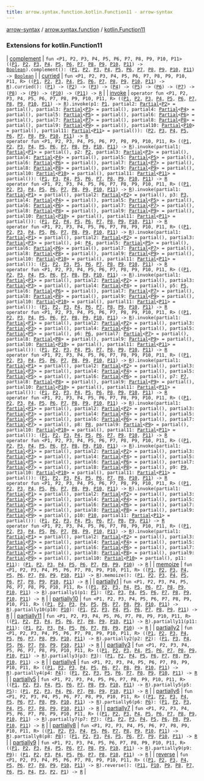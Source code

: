 ```yaml
---
title: arrow.syntax.function.kotlin.Function11 - arrow-syntax
---
```


[arrow-syntax](../../index.html) / [arrow.syntax.function](../index.html) / [kotlin.Function11](./index.html)

### Extensions for kotlin.Function11

| [complement](complement.html) | `fun <P1, P2, P3, P4, P5, P6, P7, P8, P9, P10, P11> ((`[`P1`](complement.html#P1)`, `[`P2`](complement.html#P2)`, `[`P3`](complement.html#P3)`, `[`P4`](complement.html#P4)`, `[`P5`](complement.html#P5)`, `[`P6`](complement.html#P6)`, `[`P7`](complement.html#P7)`, `[`P8`](complement.html#P8)`, `[`P9`](complement.html#P9)`, `[`P10`](complement.html#P10)`, `[`P11`](complement.html#P11)`) -> `[`Boolean`](https://kotlinlang.org/api/latest/jvm/stdlib/kotlin/-boolean/index.html)`).complement(): (`[`P1`](complement.html#P1)`, `[`P2`](complement.html#P2)`, `[`P3`](complement.html#P3)`, `[`P4`](complement.html#P4)`, `[`P5`](complement.html#P5)`, `[`P6`](complement.html#P6)`, `[`P7`](complement.html#P7)`, `[`P8`](complement.html#P8)`, `[`P9`](complement.html#P9)`, `[`P10`](complement.html#P10)`, `[`P11`](complement.html#P11)`) -> `[`Boolean`](https://kotlinlang.org/api/latest/jvm/stdlib/kotlin/-boolean/index.html) |
| [curried](curried.html) | `fun <P1, P2, P3, P4, P5, P6, P7, P8, P9, P10, P11, R> ((`[`P1`](curried.html#P1)`, `[`P2`](curried.html#P2)`, `[`P3`](curried.html#P3)`, `[`P4`](curried.html#P4)`, `[`P5`](curried.html#P5)`, `[`P6`](curried.html#P6)`, `[`P7`](curried.html#P7)`, `[`P8`](curried.html#P8)`, `[`P9`](curried.html#P9)`, `[`P10`](curried.html#P10)`, `[`P11`](curried.html#P11)`) -> `[`R`](curried.html#R)`).curried(): (`[`P1`](curried.html#P1)`) -> (`[`P2`](curried.html#P2)`) -> (`[`P3`](curried.html#P3)`) -> (`[`P4`](curried.html#P4)`) -> (`[`P5`](curried.html#P5)`) -> (`[`P6`](curried.html#P6)`) -> (`[`P7`](curried.html#P7)`) -> (`[`P8`](curried.html#P8)`) -> (`[`P9`](curried.html#P9)`) -> (`[`P10`](curried.html#P10)`) -> (`[`P11`](curried.html#P11)`) -> `[`R`](curried.html#R) |
| [invoke](invoke.html) | `operator fun <P1, P2, P3, P4, P5, P6, P7, P8, P9, P10, P11, R> ((`[`P1`](invoke.html#P1)`, `[`P2`](invoke.html#P2)`, `[`P3`](invoke.html#P3)`, `[`P4`](invoke.html#P4)`, `[`P5`](invoke.html#P5)`, `[`P6`](invoke.html#P6)`, `[`P7`](invoke.html#P7)`, `[`P8`](invoke.html#P8)`, `[`P9`](invoke.html#P9)`, `[`P10`](invoke.html#P10)`, `[`P11`](invoke.html#P11)`) -> `[`R`](invoke.html#R)`).invoke(p1: `[`P1`](invoke.html#P1)`, partial2: `[`Partial`](../-partial/index.html)`<`[`P2`](invoke.html#P2)`> = partial(), partial3: `[`Partial`](../-partial/index.html)`<`[`P3`](invoke.html#P3)`> = partial(), partial4: `[`Partial`](../-partial/index.html)`<`[`P4`](invoke.html#P4)`> = partial(), partial5: `[`Partial`](../-partial/index.html)`<`[`P5`](invoke.html#P5)`> = partial(), partial6: `[`Partial`](../-partial/index.html)`<`[`P6`](invoke.html#P6)`> = partial(), partial7: `[`Partial`](../-partial/index.html)`<`[`P7`](invoke.html#P7)`> = partial(), partial8: `[`Partial`](../-partial/index.html)`<`[`P8`](invoke.html#P8)`> = partial(), partial9: `[`Partial`](../-partial/index.html)`<`[`P9`](invoke.html#P9)`> = partial(), partial10: `[`Partial`](../-partial/index.html)`<`[`P10`](invoke.html#P10)`> = partial(), partial11: `[`Partial`](../-partial/index.html)`<`[`P11`](invoke.html#P11)`> = partial()): (`[`P2`](invoke.html#P2)`, `[`P3`](invoke.html#P3)`, `[`P4`](invoke.html#P4)`, `[`P5`](invoke.html#P5)`, `[`P6`](invoke.html#P6)`, `[`P7`](invoke.html#P7)`, `[`P8`](invoke.html#P8)`, `[`P9`](invoke.html#P9)`, `[`P10`](invoke.html#P10)`, `[`P11`](invoke.html#P11)`) -> `[`R`](invoke.html#R)<br>`operator fun <P1, P2, P3, P4, P5, P6, P7, P8, P9, P10, P11, R> ((`[`P1`](invoke.html#P1)`, `[`P2`](invoke.html#P2)`, `[`P3`](invoke.html#P3)`, `[`P4`](invoke.html#P4)`, `[`P5`](invoke.html#P5)`, `[`P6`](invoke.html#P6)`, `[`P7`](invoke.html#P7)`, `[`P8`](invoke.html#P8)`, `[`P9`](invoke.html#P9)`, `[`P10`](invoke.html#P10)`, `[`P11`](invoke.html#P11)`) -> `[`R`](invoke.html#R)`).invoke(partial1: `[`Partial`](../-partial/index.html)`<`[`P1`](invoke.html#P1)`> = partial(), p2: `[`P2`](invoke.html#P2)`, partial3: `[`Partial`](../-partial/index.html)`<`[`P3`](invoke.html#P3)`> = partial(), partial4: `[`Partial`](../-partial/index.html)`<`[`P4`](invoke.html#P4)`> = partial(), partial5: `[`Partial`](../-partial/index.html)`<`[`P5`](invoke.html#P5)`> = partial(), partial6: `[`Partial`](../-partial/index.html)`<`[`P6`](invoke.html#P6)`> = partial(), partial7: `[`Partial`](../-partial/index.html)`<`[`P7`](invoke.html#P7)`> = partial(), partial8: `[`Partial`](../-partial/index.html)`<`[`P8`](invoke.html#P8)`> = partial(), partial9: `[`Partial`](../-partial/index.html)`<`[`P9`](invoke.html#P9)`> = partial(), partial10: `[`Partial`](../-partial/index.html)`<`[`P10`](invoke.html#P10)`> = partial(), partial11: `[`Partial`](../-partial/index.html)`<`[`P11`](invoke.html#P11)`> = partial()): (`[`P1`](invoke.html#P1)`, `[`P3`](invoke.html#P3)`, `[`P4`](invoke.html#P4)`, `[`P5`](invoke.html#P5)`, `[`P6`](invoke.html#P6)`, `[`P7`](invoke.html#P7)`, `[`P8`](invoke.html#P8)`, `[`P9`](invoke.html#P9)`, `[`P10`](invoke.html#P10)`, `[`P11`](invoke.html#P11)`) -> `[`R`](invoke.html#R)<br>`operator fun <P1, P2, P3, P4, P5, P6, P7, P8, P9, P10, P11, R> ((`[`P1`](invoke.html#P1)`, `[`P2`](invoke.html#P2)`, `[`P3`](invoke.html#P3)`, `[`P4`](invoke.html#P4)`, `[`P5`](invoke.html#P5)`, `[`P6`](invoke.html#P6)`, `[`P7`](invoke.html#P7)`, `[`P8`](invoke.html#P8)`, `[`P9`](invoke.html#P9)`, `[`P10`](invoke.html#P10)`, `[`P11`](invoke.html#P11)`) -> `[`R`](invoke.html#R)`).invoke(partial1: `[`Partial`](../-partial/index.html)`<`[`P1`](invoke.html#P1)`> = partial(), partial2: `[`Partial`](../-partial/index.html)`<`[`P2`](invoke.html#P2)`> = partial(), p3: `[`P3`](invoke.html#P3)`, partial4: `[`Partial`](../-partial/index.html)`<`[`P4`](invoke.html#P4)`> = partial(), partial5: `[`Partial`](../-partial/index.html)`<`[`P5`](invoke.html#P5)`> = partial(), partial6: `[`Partial`](../-partial/index.html)`<`[`P6`](invoke.html#P6)`> = partial(), partial7: `[`Partial`](../-partial/index.html)`<`[`P7`](invoke.html#P7)`> = partial(), partial8: `[`Partial`](../-partial/index.html)`<`[`P8`](invoke.html#P8)`> = partial(), partial9: `[`Partial`](../-partial/index.html)`<`[`P9`](invoke.html#P9)`> = partial(), partial10: `[`Partial`](../-partial/index.html)`<`[`P10`](invoke.html#P10)`> = partial(), partial11: `[`Partial`](../-partial/index.html)`<`[`P11`](invoke.html#P11)`> = partial()): (`[`P1`](invoke.html#P1)`, `[`P2`](invoke.html#P2)`, `[`P4`](invoke.html#P4)`, `[`P5`](invoke.html#P5)`, `[`P6`](invoke.html#P6)`, `[`P7`](invoke.html#P7)`, `[`P8`](invoke.html#P8)`, `[`P9`](invoke.html#P9)`, `[`P10`](invoke.html#P10)`, `[`P11`](invoke.html#P11)`) -> `[`R`](invoke.html#R)<br>`operator fun <P1, P2, P3, P4, P5, P6, P7, P8, P9, P10, P11, R> ((`[`P1`](invoke.html#P1)`, `[`P2`](invoke.html#P2)`, `[`P3`](invoke.html#P3)`, `[`P4`](invoke.html#P4)`, `[`P5`](invoke.html#P5)`, `[`P6`](invoke.html#P6)`, `[`P7`](invoke.html#P7)`, `[`P8`](invoke.html#P8)`, `[`P9`](invoke.html#P9)`, `[`P10`](invoke.html#P10)`, `[`P11`](invoke.html#P11)`) -> `[`R`](invoke.html#R)`).invoke(partial1: `[`Partial`](../-partial/index.html)`<`[`P1`](invoke.html#P1)`> = partial(), partial2: `[`Partial`](../-partial/index.html)`<`[`P2`](invoke.html#P2)`> = partial(), partial3: `[`Partial`](../-partial/index.html)`<`[`P3`](invoke.html#P3)`> = partial(), p4: `[`P4`](invoke.html#P4)`, partial5: `[`Partial`](../-partial/index.html)`<`[`P5`](invoke.html#P5)`> = partial(), partial6: `[`Partial`](../-partial/index.html)`<`[`P6`](invoke.html#P6)`> = partial(), partial7: `[`Partial`](../-partial/index.html)`<`[`P7`](invoke.html#P7)`> = partial(), partial8: `[`Partial`](../-partial/index.html)`<`[`P8`](invoke.html#P8)`> = partial(), partial9: `[`Partial`](../-partial/index.html)`<`[`P9`](invoke.html#P9)`> = partial(), partial10: `[`Partial`](../-partial/index.html)`<`[`P10`](invoke.html#P10)`> = partial(), partial11: `[`Partial`](../-partial/index.html)`<`[`P11`](invoke.html#P11)`> = partial()): (`[`P1`](invoke.html#P1)`, `[`P2`](invoke.html#P2)`, `[`P3`](invoke.html#P3)`, `[`P5`](invoke.html#P5)`, `[`P6`](invoke.html#P6)`, `[`P7`](invoke.html#P7)`, `[`P8`](invoke.html#P8)`, `[`P9`](invoke.html#P9)`, `[`P10`](invoke.html#P10)`, `[`P11`](invoke.html#P11)`) -> `[`R`](invoke.html#R)<br>`operator fun <P1, P2, P3, P4, P5, P6, P7, P8, P9, P10, P11, R> ((`[`P1`](invoke.html#P1)`, `[`P2`](invoke.html#P2)`, `[`P3`](invoke.html#P3)`, `[`P4`](invoke.html#P4)`, `[`P5`](invoke.html#P5)`, `[`P6`](invoke.html#P6)`, `[`P7`](invoke.html#P7)`, `[`P8`](invoke.html#P8)`, `[`P9`](invoke.html#P9)`, `[`P10`](invoke.html#P10)`, `[`P11`](invoke.html#P11)`) -> `[`R`](invoke.html#R)`).invoke(partial1: `[`Partial`](../-partial/index.html)`<`[`P1`](invoke.html#P1)`> = partial(), partial2: `[`Partial`](../-partial/index.html)`<`[`P2`](invoke.html#P2)`> = partial(), partial3: `[`Partial`](../-partial/index.html)`<`[`P3`](invoke.html#P3)`> = partial(), partial4: `[`Partial`](../-partial/index.html)`<`[`P4`](invoke.html#P4)`> = partial(), p5: `[`P5`](invoke.html#P5)`, partial6: `[`Partial`](../-partial/index.html)`<`[`P6`](invoke.html#P6)`> = partial(), partial7: `[`Partial`](../-partial/index.html)`<`[`P7`](invoke.html#P7)`> = partial(), partial8: `[`Partial`](../-partial/index.html)`<`[`P8`](invoke.html#P8)`> = partial(), partial9: `[`Partial`](../-partial/index.html)`<`[`P9`](invoke.html#P9)`> = partial(), partial10: `[`Partial`](../-partial/index.html)`<`[`P10`](invoke.html#P10)`> = partial(), partial11: `[`Partial`](../-partial/index.html)`<`[`P11`](invoke.html#P11)`> = partial()): (`[`P1`](invoke.html#P1)`, `[`P2`](invoke.html#P2)`, `[`P3`](invoke.html#P3)`, `[`P4`](invoke.html#P4)`, `[`P6`](invoke.html#P6)`, `[`P7`](invoke.html#P7)`, `[`P8`](invoke.html#P8)`, `[`P9`](invoke.html#P9)`, `[`P10`](invoke.html#P10)`, `[`P11`](invoke.html#P11)`) -> `[`R`](invoke.html#R)<br>`operator fun <P1, P2, P3, P4, P5, P6, P7, P8, P9, P10, P11, R> ((`[`P1`](invoke.html#P1)`, `[`P2`](invoke.html#P2)`, `[`P3`](invoke.html#P3)`, `[`P4`](invoke.html#P4)`, `[`P5`](invoke.html#P5)`, `[`P6`](invoke.html#P6)`, `[`P7`](invoke.html#P7)`, `[`P8`](invoke.html#P8)`, `[`P9`](invoke.html#P9)`, `[`P10`](invoke.html#P10)`, `[`P11`](invoke.html#P11)`) -> `[`R`](invoke.html#R)`).invoke(partial1: `[`Partial`](../-partial/index.html)`<`[`P1`](invoke.html#P1)`> = partial(), partial2: `[`Partial`](../-partial/index.html)`<`[`P2`](invoke.html#P2)`> = partial(), partial3: `[`Partial`](../-partial/index.html)`<`[`P3`](invoke.html#P3)`> = partial(), partial4: `[`Partial`](../-partial/index.html)`<`[`P4`](invoke.html#P4)`> = partial(), partial5: `[`Partial`](../-partial/index.html)`<`[`P5`](invoke.html#P5)`> = partial(), p6: `[`P6`](invoke.html#P6)`, partial7: `[`Partial`](../-partial/index.html)`<`[`P7`](invoke.html#P7)`> = partial(), partial8: `[`Partial`](../-partial/index.html)`<`[`P8`](invoke.html#P8)`> = partial(), partial9: `[`Partial`](../-partial/index.html)`<`[`P9`](invoke.html#P9)`> = partial(), partial10: `[`Partial`](../-partial/index.html)`<`[`P10`](invoke.html#P10)`> = partial(), partial11: `[`Partial`](../-partial/index.html)`<`[`P11`](invoke.html#P11)`> = partial()): (`[`P1`](invoke.html#P1)`, `[`P2`](invoke.html#P2)`, `[`P3`](invoke.html#P3)`, `[`P4`](invoke.html#P4)`, `[`P5`](invoke.html#P5)`, `[`P7`](invoke.html#P7)`, `[`P8`](invoke.html#P8)`, `[`P9`](invoke.html#P9)`, `[`P10`](invoke.html#P10)`, `[`P11`](invoke.html#P11)`) -> `[`R`](invoke.html#R)<br>`operator fun <P1, P2, P3, P4, P5, P6, P7, P8, P9, P10, P11, R> ((`[`P1`](invoke.html#P1)`, `[`P2`](invoke.html#P2)`, `[`P3`](invoke.html#P3)`, `[`P4`](invoke.html#P4)`, `[`P5`](invoke.html#P5)`, `[`P6`](invoke.html#P6)`, `[`P7`](invoke.html#P7)`, `[`P8`](invoke.html#P8)`, `[`P9`](invoke.html#P9)`, `[`P10`](invoke.html#P10)`, `[`P11`](invoke.html#P11)`) -> `[`R`](invoke.html#R)`).invoke(partial1: `[`Partial`](../-partial/index.html)`<`[`P1`](invoke.html#P1)`> = partial(), partial2: `[`Partial`](../-partial/index.html)`<`[`P2`](invoke.html#P2)`> = partial(), partial3: `[`Partial`](../-partial/index.html)`<`[`P3`](invoke.html#P3)`> = partial(), partial4: `[`Partial`](../-partial/index.html)`<`[`P4`](invoke.html#P4)`> = partial(), partial5: `[`Partial`](../-partial/index.html)`<`[`P5`](invoke.html#P5)`> = partial(), partial6: `[`Partial`](../-partial/index.html)`<`[`P6`](invoke.html#P6)`> = partial(), p7: `[`P7`](invoke.html#P7)`, partial8: `[`Partial`](../-partial/index.html)`<`[`P8`](invoke.html#P8)`> = partial(), partial9: `[`Partial`](../-partial/index.html)`<`[`P9`](invoke.html#P9)`> = partial(), partial10: `[`Partial`](../-partial/index.html)`<`[`P10`](invoke.html#P10)`> = partial(), partial11: `[`Partial`](../-partial/index.html)`<`[`P11`](invoke.html#P11)`> = partial()): (`[`P1`](invoke.html#P1)`, `[`P2`](invoke.html#P2)`, `[`P3`](invoke.html#P3)`, `[`P4`](invoke.html#P4)`, `[`P5`](invoke.html#P5)`, `[`P6`](invoke.html#P6)`, `[`P8`](invoke.html#P8)`, `[`P9`](invoke.html#P9)`, `[`P10`](invoke.html#P10)`, `[`P11`](invoke.html#P11)`) -> `[`R`](invoke.html#R)<br>`operator fun <P1, P2, P3, P4, P5, P6, P7, P8, P9, P10, P11, R> ((`[`P1`](invoke.html#P1)`, `[`P2`](invoke.html#P2)`, `[`P3`](invoke.html#P3)`, `[`P4`](invoke.html#P4)`, `[`P5`](invoke.html#P5)`, `[`P6`](invoke.html#P6)`, `[`P7`](invoke.html#P7)`, `[`P8`](invoke.html#P8)`, `[`P9`](invoke.html#P9)`, `[`P10`](invoke.html#P10)`, `[`P11`](invoke.html#P11)`) -> `[`R`](invoke.html#R)`).invoke(partial1: `[`Partial`](../-partial/index.html)`<`[`P1`](invoke.html#P1)`> = partial(), partial2: `[`Partial`](../-partial/index.html)`<`[`P2`](invoke.html#P2)`> = partial(), partial3: `[`Partial`](../-partial/index.html)`<`[`P3`](invoke.html#P3)`> = partial(), partial4: `[`Partial`](../-partial/index.html)`<`[`P4`](invoke.html#P4)`> = partial(), partial5: `[`Partial`](../-partial/index.html)`<`[`P5`](invoke.html#P5)`> = partial(), partial6: `[`Partial`](../-partial/index.html)`<`[`P6`](invoke.html#P6)`> = partial(), partial7: `[`Partial`](../-partial/index.html)`<`[`P7`](invoke.html#P7)`> = partial(), p8: `[`P8`](invoke.html#P8)`, partial9: `[`Partial`](../-partial/index.html)`<`[`P9`](invoke.html#P9)`> = partial(), partial10: `[`Partial`](../-partial/index.html)`<`[`P10`](invoke.html#P10)`> = partial(), partial11: `[`Partial`](../-partial/index.html)`<`[`P11`](invoke.html#P11)`> = partial()): (`[`P1`](invoke.html#P1)`, `[`P2`](invoke.html#P2)`, `[`P3`](invoke.html#P3)`, `[`P4`](invoke.html#P4)`, `[`P5`](invoke.html#P5)`, `[`P6`](invoke.html#P6)`, `[`P7`](invoke.html#P7)`, `[`P9`](invoke.html#P9)`, `[`P10`](invoke.html#P10)`, `[`P11`](invoke.html#P11)`) -> `[`R`](invoke.html#R)<br>`operator fun <P1, P2, P3, P4, P5, P6, P7, P8, P9, P10, P11, R> ((`[`P1`](invoke.html#P1)`, `[`P2`](invoke.html#P2)`, `[`P3`](invoke.html#P3)`, `[`P4`](invoke.html#P4)`, `[`P5`](invoke.html#P5)`, `[`P6`](invoke.html#P6)`, `[`P7`](invoke.html#P7)`, `[`P8`](invoke.html#P8)`, `[`P9`](invoke.html#P9)`, `[`P10`](invoke.html#P10)`, `[`P11`](invoke.html#P11)`) -> `[`R`](invoke.html#R)`).invoke(partial1: `[`Partial`](../-partial/index.html)`<`[`P1`](invoke.html#P1)`> = partial(), partial2: `[`Partial`](../-partial/index.html)`<`[`P2`](invoke.html#P2)`> = partial(), partial3: `[`Partial`](../-partial/index.html)`<`[`P3`](invoke.html#P3)`> = partial(), partial4: `[`Partial`](../-partial/index.html)`<`[`P4`](invoke.html#P4)`> = partial(), partial5: `[`Partial`](../-partial/index.html)`<`[`P5`](invoke.html#P5)`> = partial(), partial6: `[`Partial`](../-partial/index.html)`<`[`P6`](invoke.html#P6)`> = partial(), partial7: `[`Partial`](../-partial/index.html)`<`[`P7`](invoke.html#P7)`> = partial(), partial8: `[`Partial`](../-partial/index.html)`<`[`P8`](invoke.html#P8)`> = partial(), p9: `[`P9`](invoke.html#P9)`, partial10: `[`Partial`](../-partial/index.html)`<`[`P10`](invoke.html#P10)`> = partial(), partial11: `[`Partial`](../-partial/index.html)`<`[`P11`](invoke.html#P11)`> = partial()): (`[`P1`](invoke.html#P1)`, `[`P2`](invoke.html#P2)`, `[`P3`](invoke.html#P3)`, `[`P4`](invoke.html#P4)`, `[`P5`](invoke.html#P5)`, `[`P6`](invoke.html#P6)`, `[`P7`](invoke.html#P7)`, `[`P8`](invoke.html#P8)`, `[`P10`](invoke.html#P10)`, `[`P11`](invoke.html#P11)`) -> `[`R`](invoke.html#R)<br>`operator fun <P1, P2, P3, P4, P5, P6, P7, P8, P9, P10, P11, R> ((`[`P1`](invoke.html#P1)`, `[`P2`](invoke.html#P2)`, `[`P3`](invoke.html#P3)`, `[`P4`](invoke.html#P4)`, `[`P5`](invoke.html#P5)`, `[`P6`](invoke.html#P6)`, `[`P7`](invoke.html#P7)`, `[`P8`](invoke.html#P8)`, `[`P9`](invoke.html#P9)`, `[`P10`](invoke.html#P10)`, `[`P11`](invoke.html#P11)`) -> `[`R`](invoke.html#R)`).invoke(partial1: `[`Partial`](../-partial/index.html)`<`[`P1`](invoke.html#P1)`> = partial(), partial2: `[`Partial`](../-partial/index.html)`<`[`P2`](invoke.html#P2)`> = partial(), partial3: `[`Partial`](../-partial/index.html)`<`[`P3`](invoke.html#P3)`> = partial(), partial4: `[`Partial`](../-partial/index.html)`<`[`P4`](invoke.html#P4)`> = partial(), partial5: `[`Partial`](../-partial/index.html)`<`[`P5`](invoke.html#P5)`> = partial(), partial6: `[`Partial`](../-partial/index.html)`<`[`P6`](invoke.html#P6)`> = partial(), partial7: `[`Partial`](../-partial/index.html)`<`[`P7`](invoke.html#P7)`> = partial(), partial8: `[`Partial`](../-partial/index.html)`<`[`P8`](invoke.html#P8)`> = partial(), partial9: `[`Partial`](../-partial/index.html)`<`[`P9`](invoke.html#P9)`> = partial(), p10: `[`P10`](invoke.html#P10)`, partial11: `[`Partial`](../-partial/index.html)`<`[`P11`](invoke.html#P11)`> = partial()): (`[`P1`](invoke.html#P1)`, `[`P2`](invoke.html#P2)`, `[`P3`](invoke.html#P3)`, `[`P4`](invoke.html#P4)`, `[`P5`](invoke.html#P5)`, `[`P6`](invoke.html#P6)`, `[`P7`](invoke.html#P7)`, `[`P8`](invoke.html#P8)`, `[`P9`](invoke.html#P9)`, `[`P11`](invoke.html#P11)`) -> `[`R`](invoke.html#R)<br>`operator fun <P1, P2, P3, P4, P5, P6, P7, P8, P9, P10, P11, R> ((`[`P1`](invoke.html#P1)`, `[`P2`](invoke.html#P2)`, `[`P3`](invoke.html#P3)`, `[`P4`](invoke.html#P4)`, `[`P5`](invoke.html#P5)`, `[`P6`](invoke.html#P6)`, `[`P7`](invoke.html#P7)`, `[`P8`](invoke.html#P8)`, `[`P9`](invoke.html#P9)`, `[`P10`](invoke.html#P10)`, `[`P11`](invoke.html#P11)`) -> `[`R`](invoke.html#R)`).invoke(partial1: `[`Partial`](../-partial/index.html)`<`[`P1`](invoke.html#P1)`> = partial(), partial2: `[`Partial`](../-partial/index.html)`<`[`P2`](invoke.html#P2)`> = partial(), partial3: `[`Partial`](../-partial/index.html)`<`[`P3`](invoke.html#P3)`> = partial(), partial4: `[`Partial`](../-partial/index.html)`<`[`P4`](invoke.html#P4)`> = partial(), partial5: `[`Partial`](../-partial/index.html)`<`[`P5`](invoke.html#P5)`> = partial(), partial6: `[`Partial`](../-partial/index.html)`<`[`P6`](invoke.html#P6)`> = partial(), partial7: `[`Partial`](../-partial/index.html)`<`[`P7`](invoke.html#P7)`> = partial(), partial8: `[`Partial`](../-partial/index.html)`<`[`P8`](invoke.html#P8)`> = partial(), partial9: `[`Partial`](../-partial/index.html)`<`[`P9`](invoke.html#P9)`> = partial(), partial10: `[`Partial`](../-partial/index.html)`<`[`P10`](invoke.html#P10)`> = partial(), p11: `[`P11`](invoke.html#P11)`): (`[`P1`](invoke.html#P1)`, `[`P2`](invoke.html#P2)`, `[`P3`](invoke.html#P3)`, `[`P4`](invoke.html#P4)`, `[`P5`](invoke.html#P5)`, `[`P6`](invoke.html#P6)`, `[`P7`](invoke.html#P7)`, `[`P8`](invoke.html#P8)`, `[`P9`](invoke.html#P9)`, `[`P10`](invoke.html#P10)`) -> `[`R`](invoke.html#R) |
| [memoize](memoize.html) | `fun <P1, P2, P3, P4, P5, P6, P7, P8, P9, P10, P11, R> ((`[`P1`](memoize.html#P1)`, `[`P2`](memoize.html#P2)`, `[`P3`](memoize.html#P3)`, `[`P4`](memoize.html#P4)`, `[`P5`](memoize.html#P5)`, `[`P6`](memoize.html#P6)`, `[`P7`](memoize.html#P7)`, `[`P8`](memoize.html#P8)`, `[`P9`](memoize.html#P9)`, `[`P10`](memoize.html#P10)`, `[`P11`](memoize.html#P11)`) -> `[`R`](memoize.html#R)`).memoize(): (`[`P1`](memoize.html#P1)`, `[`P2`](memoize.html#P2)`, `[`P3`](memoize.html#P3)`, `[`P4`](memoize.html#P4)`, `[`P5`](memoize.html#P5)`, `[`P6`](memoize.html#P6)`, `[`P7`](memoize.html#P7)`, `[`P8`](memoize.html#P8)`, `[`P9`](memoize.html#P9)`, `[`P10`](memoize.html#P10)`, `[`P11`](memoize.html#P11)`) -> `[`R`](memoize.html#R) |
| [partially1](partially1.html) | `fun <P1, P2, P3, P4, P5, P6, P7, P8, P9, P10, P11, R> ((`[`P1`](partially1.html#P1)`, `[`P2`](partially1.html#P2)`, `[`P3`](partially1.html#P3)`, `[`P4`](partially1.html#P4)`, `[`P5`](partially1.html#P5)`, `[`P6`](partially1.html#P6)`, `[`P7`](partially1.html#P7)`, `[`P8`](partially1.html#P8)`, `[`P9`](partially1.html#P9)`, `[`P10`](partially1.html#P10)`, `[`P11`](partially1.html#P11)`) -> `[`R`](partially1.html#R)`).partially1(p1: `[`P1`](partially1.html#P1)`): (`[`P2`](partially1.html#P2)`, `[`P3`](partially1.html#P3)`, `[`P4`](partially1.html#P4)`, `[`P5`](partially1.html#P5)`, `[`P6`](partially1.html#P6)`, `[`P7`](partially1.html#P7)`, `[`P8`](partially1.html#P8)`, `[`P9`](partially1.html#P9)`, `[`P10`](partially1.html#P10)`, `[`P11`](partially1.html#P11)`) -> `[`R`](partially1.html#R) |
| [partially10](partially10.html) | `fun <P1, P2, P3, P4, P5, P6, P7, P8, P9, P10, P11, R> ((`[`P1`](partially10.html#P1)`, `[`P2`](partially10.html#P2)`, `[`P3`](partially10.html#P3)`, `[`P4`](partially10.html#P4)`, `[`P5`](partially10.html#P5)`, `[`P6`](partially10.html#P6)`, `[`P7`](partially10.html#P7)`, `[`P8`](partially10.html#P8)`, `[`P9`](partially10.html#P9)`, `[`P10`](partially10.html#P10)`, `[`P11`](partially10.html#P11)`) -> `[`R`](partially10.html#R)`).partially10(p10: `[`P10`](partially10.html#P10)`): (`[`P1`](partially10.html#P1)`, `[`P2`](partially10.html#P2)`, `[`P3`](partially10.html#P3)`, `[`P4`](partially10.html#P4)`, `[`P5`](partially10.html#P5)`, `[`P6`](partially10.html#P6)`, `[`P7`](partially10.html#P7)`, `[`P8`](partially10.html#P8)`, `[`P9`](partially10.html#P9)`, `[`P11`](partially10.html#P11)`) -> `[`R`](partially10.html#R) |
| [partially11](partially11.html) | `fun <P1, P2, P3, P4, P5, P6, P7, P8, P9, P10, P11, R> ((`[`P1`](partially11.html#P1)`, `[`P2`](partially11.html#P2)`, `[`P3`](partially11.html#P3)`, `[`P4`](partially11.html#P4)`, `[`P5`](partially11.html#P5)`, `[`P6`](partially11.html#P6)`, `[`P7`](partially11.html#P7)`, `[`P8`](partially11.html#P8)`, `[`P9`](partially11.html#P9)`, `[`P10`](partially11.html#P10)`, `[`P11`](partially11.html#P11)`) -> `[`R`](partially11.html#R)`).partially11(p11: `[`P11`](partially11.html#P11)`): (`[`P1`](partially11.html#P1)`, `[`P2`](partially11.html#P2)`, `[`P3`](partially11.html#P3)`, `[`P4`](partially11.html#P4)`, `[`P5`](partially11.html#P5)`, `[`P6`](partially11.html#P6)`, `[`P7`](partially11.html#P7)`, `[`P8`](partially11.html#P8)`, `[`P9`](partially11.html#P9)`, `[`P10`](partially11.html#P10)`) -> `[`R`](partially11.html#R) |
| [partially2](partially2.html) | `fun <P1, P2, P3, P4, P5, P6, P7, P8, P9, P10, P11, R> ((`[`P1`](partially2.html#P1)`, `[`P2`](partially2.html#P2)`, `[`P3`](partially2.html#P3)`, `[`P4`](partially2.html#P4)`, `[`P5`](partially2.html#P5)`, `[`P6`](partially2.html#P6)`, `[`P7`](partially2.html#P7)`, `[`P8`](partially2.html#P8)`, `[`P9`](partially2.html#P9)`, `[`P10`](partially2.html#P10)`, `[`P11`](partially2.html#P11)`) -> `[`R`](partially2.html#R)`).partially2(p2: `[`P2`](partially2.html#P2)`): (`[`P1`](partially2.html#P1)`, `[`P3`](partially2.html#P3)`, `[`P4`](partially2.html#P4)`, `[`P5`](partially2.html#P5)`, `[`P6`](partially2.html#P6)`, `[`P7`](partially2.html#P7)`, `[`P8`](partially2.html#P8)`, `[`P9`](partially2.html#P9)`, `[`P10`](partially2.html#P10)`, `[`P11`](partially2.html#P11)`) -> `[`R`](partially2.html#R) |
| [partially3](partially3.html) | `fun <P1, P2, P3, P4, P5, P6, P7, P8, P9, P10, P11, R> ((`[`P1`](partially3.html#P1)`, `[`P2`](partially3.html#P2)`, `[`P3`](partially3.html#P3)`, `[`P4`](partially3.html#P4)`, `[`P5`](partially3.html#P5)`, `[`P6`](partially3.html#P6)`, `[`P7`](partially3.html#P7)`, `[`P8`](partially3.html#P8)`, `[`P9`](partially3.html#P9)`, `[`P10`](partially3.html#P10)`, `[`P11`](partially3.html#P11)`) -> `[`R`](partially3.html#R)`).partially3(p3: `[`P3`](partially3.html#P3)`): (`[`P1`](partially3.html#P1)`, `[`P2`](partially3.html#P2)`, `[`P4`](partially3.html#P4)`, `[`P5`](partially3.html#P5)`, `[`P6`](partially3.html#P6)`, `[`P7`](partially3.html#P7)`, `[`P8`](partially3.html#P8)`, `[`P9`](partially3.html#P9)`, `[`P10`](partially3.html#P10)`, `[`P11`](partially3.html#P11)`) -> `[`R`](partially3.html#R) |
| [partially4](partially4.html) | `fun <P1, P2, P3, P4, P5, P6, P7, P8, P9, P10, P11, R> ((`[`P1`](partially4.html#P1)`, `[`P2`](partially4.html#P2)`, `[`P3`](partially4.html#P3)`, `[`P4`](partially4.html#P4)`, `[`P5`](partially4.html#P5)`, `[`P6`](partially4.html#P6)`, `[`P7`](partially4.html#P7)`, `[`P8`](partially4.html#P8)`, `[`P9`](partially4.html#P9)`, `[`P10`](partially4.html#P10)`, `[`P11`](partially4.html#P11)`) -> `[`R`](partially4.html#R)`).partially4(p4: `[`P4`](partially4.html#P4)`): (`[`P1`](partially4.html#P1)`, `[`P2`](partially4.html#P2)`, `[`P3`](partially4.html#P3)`, `[`P5`](partially4.html#P5)`, `[`P6`](partially4.html#P6)`, `[`P7`](partially4.html#P7)`, `[`P8`](partially4.html#P8)`, `[`P9`](partially4.html#P9)`, `[`P10`](partially4.html#P10)`, `[`P11`](partially4.html#P11)`) -> `[`R`](partially4.html#R) |
| [partially5](partially5.html) | `fun <P1, P2, P3, P4, P5, P6, P7, P8, P9, P10, P11, R> ((`[`P1`](partially5.html#P1)`, `[`P2`](partially5.html#P2)`, `[`P3`](partially5.html#P3)`, `[`P4`](partially5.html#P4)`, `[`P5`](partially5.html#P5)`, `[`P6`](partially5.html#P6)`, `[`P7`](partially5.html#P7)`, `[`P8`](partially5.html#P8)`, `[`P9`](partially5.html#P9)`, `[`P10`](partially5.html#P10)`, `[`P11`](partially5.html#P11)`) -> `[`R`](partially5.html#R)`).partially5(p5: `[`P5`](partially5.html#P5)`): (`[`P1`](partially5.html#P1)`, `[`P2`](partially5.html#P2)`, `[`P3`](partially5.html#P3)`, `[`P4`](partially5.html#P4)`, `[`P6`](partially5.html#P6)`, `[`P7`](partially5.html#P7)`, `[`P8`](partially5.html#P8)`, `[`P9`](partially5.html#P9)`, `[`P10`](partially5.html#P10)`, `[`P11`](partially5.html#P11)`) -> `[`R`](partially5.html#R) |
| [partially6](partially6.html) | `fun <P1, P2, P3, P4, P5, P6, P7, P8, P9, P10, P11, R> ((`[`P1`](partially6.html#P1)`, `[`P2`](partially6.html#P2)`, `[`P3`](partially6.html#P3)`, `[`P4`](partially6.html#P4)`, `[`P5`](partially6.html#P5)`, `[`P6`](partially6.html#P6)`, `[`P7`](partially6.html#P7)`, `[`P8`](partially6.html#P8)`, `[`P9`](partially6.html#P9)`, `[`P10`](partially6.html#P10)`, `[`P11`](partially6.html#P11)`) -> `[`R`](partially6.html#R)`).partially6(p6: `[`P6`](partially6.html#P6)`): (`[`P1`](partially6.html#P1)`, `[`P2`](partially6.html#P2)`, `[`P3`](partially6.html#P3)`, `[`P4`](partially6.html#P4)`, `[`P5`](partially6.html#P5)`, `[`P7`](partially6.html#P7)`, `[`P8`](partially6.html#P8)`, `[`P9`](partially6.html#P9)`, `[`P10`](partially6.html#P10)`, `[`P11`](partially6.html#P11)`) -> `[`R`](partially6.html#R) |
| [partially7](partially7.html) | `fun <P1, P2, P3, P4, P5, P6, P7, P8, P9, P10, P11, R> ((`[`P1`](partially7.html#P1)`, `[`P2`](partially7.html#P2)`, `[`P3`](partially7.html#P3)`, `[`P4`](partially7.html#P4)`, `[`P5`](partially7.html#P5)`, `[`P6`](partially7.html#P6)`, `[`P7`](partially7.html#P7)`, `[`P8`](partially7.html#P8)`, `[`P9`](partially7.html#P9)`, `[`P10`](partially7.html#P10)`, `[`P11`](partially7.html#P11)`) -> `[`R`](partially7.html#R)`).partially7(p7: `[`P7`](partially7.html#P7)`): (`[`P1`](partially7.html#P1)`, `[`P2`](partially7.html#P2)`, `[`P3`](partially7.html#P3)`, `[`P4`](partially7.html#P4)`, `[`P5`](partially7.html#P5)`, `[`P6`](partially7.html#P6)`, `[`P8`](partially7.html#P8)`, `[`P9`](partially7.html#P9)`, `[`P10`](partially7.html#P10)`, `[`P11`](partially7.html#P11)`) -> `[`R`](partially7.html#R) |
| [partially8](partially8.html) | `fun <P1, P2, P3, P4, P5, P6, P7, P8, P9, P10, P11, R> ((`[`P1`](partially8.html#P1)`, `[`P2`](partially8.html#P2)`, `[`P3`](partially8.html#P3)`, `[`P4`](partially8.html#P4)`, `[`P5`](partially8.html#P5)`, `[`P6`](partially8.html#P6)`, `[`P7`](partially8.html#P7)`, `[`P8`](partially8.html#P8)`, `[`P9`](partially8.html#P9)`, `[`P10`](partially8.html#P10)`, `[`P11`](partially8.html#P11)`) -> `[`R`](partially8.html#R)`).partially8(p8: `[`P8`](partially8.html#P8)`): (`[`P1`](partially8.html#P1)`, `[`P2`](partially8.html#P2)`, `[`P3`](partially8.html#P3)`, `[`P4`](partially8.html#P4)`, `[`P5`](partially8.html#P5)`, `[`P6`](partially8.html#P6)`, `[`P7`](partially8.html#P7)`, `[`P9`](partially8.html#P9)`, `[`P10`](partially8.html#P10)`, `[`P11`](partially8.html#P11)`) -> `[`R`](partially8.html#R) |
| [partially9](partially9.html) | `fun <P1, P2, P3, P4, P5, P6, P7, P8, P9, P10, P11, R> ((`[`P1`](partially9.html#P1)`, `[`P2`](partially9.html#P2)`, `[`P3`](partially9.html#P3)`, `[`P4`](partially9.html#P4)`, `[`P5`](partially9.html#P5)`, `[`P6`](partially9.html#P6)`, `[`P7`](partially9.html#P7)`, `[`P8`](partially9.html#P8)`, `[`P9`](partially9.html#P9)`, `[`P10`](partially9.html#P10)`, `[`P11`](partially9.html#P11)`) -> `[`R`](partially9.html#R)`).partially9(p9: `[`P9`](partially9.html#P9)`): (`[`P1`](partially9.html#P1)`, `[`P2`](partially9.html#P2)`, `[`P3`](partially9.html#P3)`, `[`P4`](partially9.html#P4)`, `[`P5`](partially9.html#P5)`, `[`P6`](partially9.html#P6)`, `[`P7`](partially9.html#P7)`, `[`P8`](partially9.html#P8)`, `[`P10`](partially9.html#P10)`, `[`P11`](partially9.html#P11)`) -> `[`R`](partially9.html#R) |
| [reverse](reverse.html) | `fun <P1, P2, P3, P4, P5, P6, P7, P8, P9, P10, P11, R> ((`[`P1`](reverse.html#P1)`, `[`P2`](reverse.html#P2)`, `[`P3`](reverse.html#P3)`, `[`P4`](reverse.html#P4)`, `[`P5`](reverse.html#P5)`, `[`P6`](reverse.html#P6)`, `[`P7`](reverse.html#P7)`, `[`P8`](reverse.html#P8)`, `[`P9`](reverse.html#P9)`, `[`P10`](reverse.html#P10)`, `[`P11`](reverse.html#P11)`) -> `[`R`](reverse.html#R)`).reverse(): (`[`P11`](reverse.html#P11)`, `[`P10`](reverse.html#P10)`, `[`P9`](reverse.html#P9)`, `[`P8`](reverse.html#P8)`, `[`P7`](reverse.html#P7)`, `[`P6`](reverse.html#P6)`, `[`P5`](reverse.html#P5)`, `[`P4`](reverse.html#P4)`, `[`P3`](reverse.html#P3)`, `[`P2`](reverse.html#P2)`, `[`P1`](reverse.html#P1)`) -> `[`R`](reverse.html#R) |

